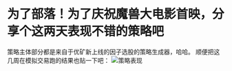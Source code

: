 # 为了部落！为了庆祝魔兽大电影首映，分享个这两天表现不错的策略吧

策略主体部分都是来自于优矿新上线的因子选股的策略生成器，哈哈。
顺便把这几周在模拟交易跑的结果也贴一下吧：
![策略表现](http://f.hiphotos.baidu.com/image/pic/item/d043ad4bd11373f077d3abacac0f4bfbfbed0411.jpg)